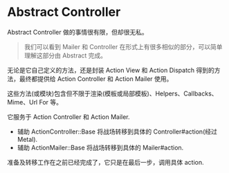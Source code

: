 # Abstract Controller

Abstract Controller 做的事情很有限，但却很无私。

> 我们可以看到 Mailer 和 Controller 在形式上有很多相似的部分，可以简单理解这部分由 Abstract 完成。

无论是它自己定义的方法，还是封装 Action View 和 Action Dispatch 得到的方法，最终都提供给 Action Controller 和 Action Mailer 使用。

这些方法\(或模块\)包含但不限于渲染\(模板或局部模板\)、Helpers、Callbacks、Mime、Url For 等。

它服务于 Action Controller 和 Action Mailer.

* 辅助 ActionController::Base 将战场转移到具体的 Controller\#action\(经过 Metal\).
* 辅助 ActionMailer::Base 将战场转移到具体的 Mailer\#action.

准备及转移工作在之前已经完成了，它只是在最后一步，调用具体 action.

